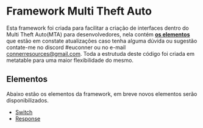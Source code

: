 # Framework Multi Theft Auto
Esta framework foi criada para facilitar a criação de interfaces dentro do Multi Theft Auto(MTA) para desenvolvedores, nela contém **[os elementos](#elementos)** que estão em constate atualizações caso tenha alguma dúvida ou sugestão contate-me no discord #euconner ou no e-mail connerresources@gmail.com.
Toda a estrutuda deste código foi criada em metatable para uma maior flexibilidade do mesmo.

## Elementos
Abaixo estão os elementos da framework, em breve novos elementos serão disponibilizados.
- [Switch](elements/readme.md#switch)
- [Response](elements/readme.md#response)